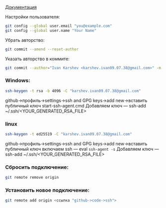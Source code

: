 [Документация](https://docs.github.com/ru/authentication/connecting-to-github-with-ssh/generating-a-new-ssh-key-and-adding-it-to-the-ssh-agent)

Настройки пользователя:
```bash
git config --global user.email "you@example.com"
git config --global user.name "Your Name"
```

Убрать авторство:
```bash
git commit --amend --reset-author
```

Указать авторство в коммите:
```bash
git commit --author="Ivan Karshev <karshev.ivan09.07.38@gmail.com>" -m "test"
```

### Windows:
```bash
ssh-keygen -t rsa -b 4096 -C "karshev.ivan09.07.38@gmail.com"
```

github->профиль->settings->ssh and GPG keys->add new->вставить публичный ключ
start-ssh-agent.cmd
Добавляем ключ — ssh-add ~/.ssh/<YOUR_GENERATED_RSA_FILE>

### linux
```bash
ssh-keygen -t ed25519 -C "karshev.ivan09.07.38@gmail.com"
```

github->профиль->settings->ssh and GPG keys->add new->вставить публичный ключ
включаем ssh — eval `ssh-agent -s`
Добавляем ключ — ssh-add ~/.ssh/<YOUR_GENERATED_RSA_FILE>

### Сбросить подключение:
```bash
git remote remove origin
```

### Установить новое подключение:
```bash
git remote add origin <ссылка "github->code->ssh">
```